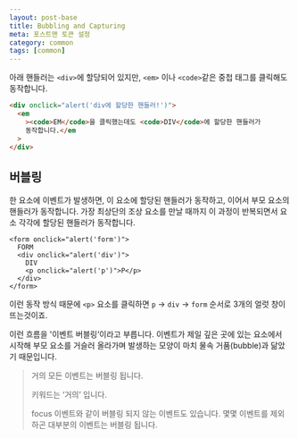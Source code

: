 ```yaml
---
layout: post-base
title: Bubbling and Capturing
meta: 포스트맨 토큰 설정
category: common
tags: [common]
---
```


아래 핸들러는 `<div>`에 할당되어 있지만, `<em>` 이나 `<code>`같은 중첩 태그를 클릭해도 동작합니다.

```html
<div onclick="alert('div에 할당한 핸들러!')">
  <em
    ><code>EM</code>을 클릭했는데도 <code>DIV</code>에 할당한 핸들러가
    동작합니다.</em
  >
</div>
```

## 버블링

한 요소에 이벤트가 발생하면, 이 요소에 할당된 핸들러가 동작하고, 이어서 부모 요소의 핸들러가 동작합니다. 가장 최상단의 조상 요소를 만날 때까지 이 과정이 반복되면서 요소 각각에 할당된 핸들러가 동작합니다.

```text
<form onclick="alert('form')">
  FORM
  <div onclick="alert('div')">
    DIV
    <p onclick="alert('p')">P</p>
  </div>
</form>
```

이런 동작 방식 때문에 `<p>` 요소를 클릭하면 `p` → `div` → `form` 순서로 3개의 얼럿 창이 뜨는것이죠.

이런 흐름을 '이벤트 버블링’이라고 부릅니다. 이벤트가 제일 깊은 곳에 있는 요소에서 시작해 부모 요소를 거슬러 올라가며 발생하는 모양이 마치 물속 거품(bubble)과 닮았기 때문입니다.

> 거의 모든 이벤트는 버블링 됩니다.
>
> 키워드는 ‘거의’ 입니다.
>
> focus 이벤트와 같이 버블링 되지 않는 이벤트도 있습니다. 몇몇 이벤트를 제외하곤 대부분의 이벤트는 버블링 됩니다.

